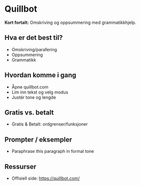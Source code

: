 # Quillbot

**Kort fortalt:** Omskriving og oppsummering med grammatikkhjelp.

## Hva er det best til?
- Omskriving/parafering
- Oppsummering
- Grammatikk

## Hvordan komme i gang
- Åpne quillbot.com
- Lim inn tekst og velg modus
- Justér tone og lengde

## Gratis vs. betalt
- Gratis & Betalt: ordgrenser/funksjoner

## Prompter / eksempler
- Paraphrase this paragraph in formal tone

## Ressurser
- Offisiell side: https://quillbot.com/

